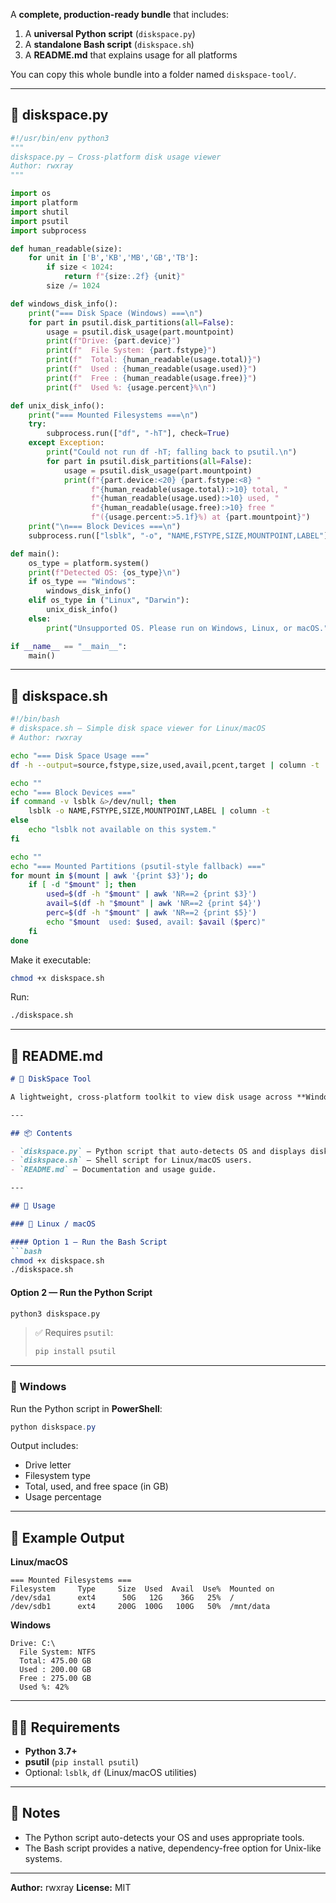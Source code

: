 A **complete, production-ready bundle** that includes:

1. A **universal Python script** (`diskspace.py`)
2. A **standalone Bash script** (`diskspace.sh`)
3. A **README.md** that explains usage for all platforms

You can copy this whole bundle into a folder named `diskspace-tool/`.

---

## 🐍 **diskspace.py**

```python
#!/usr/bin/env python3
"""
diskspace.py — Cross-platform disk usage viewer
Author: rwxray
"""

import os
import platform
import shutil
import psutil
import subprocess

def human_readable(size):
    for unit in ['B','KB','MB','GB','TB']:
        if size < 1024:
            return f"{size:.2f} {unit}"
        size /= 1024

def windows_disk_info():
    print("=== Disk Space (Windows) ===\n")
    for part in psutil.disk_partitions(all=False):
        usage = psutil.disk_usage(part.mountpoint)
        print(f"Drive: {part.device}")
        print(f"  File System: {part.fstype}")
        print(f"  Total: {human_readable(usage.total)}")
        print(f"  Used : {human_readable(usage.used)}")
        print(f"  Free : {human_readable(usage.free)}")
        print(f"  Used %: {usage.percent}%\n")

def unix_disk_info():
    print("=== Mounted Filesystems ===\n")
    try:
        subprocess.run(["df", "-hT"], check=True)
    except Exception:
        print("Could not run df -hT; falling back to psutil.\n")
        for part in psutil.disk_partitions(all=False):
            usage = psutil.disk_usage(part.mountpoint)
            print(f"{part.device:<20} {part.fstype:<8} "
                  f"{human_readable(usage.total):>10} total, "
                  f"{human_readable(usage.used):>10} used, "
                  f"{human_readable(usage.free):>10} free "
                  f"({usage.percent:>5.1f}%) at {part.mountpoint}")
    print("\n=== Block Devices ===\n")
    subprocess.run(["lsblk", "-o", "NAME,FSTYPE,SIZE,MOUNTPOINT,LABEL"], check=False)

def main():
    os_type = platform.system()
    print(f"Detected OS: {os_type}\n")
    if os_type == "Windows":
        windows_disk_info()
    elif os_type in ("Linux", "Darwin"):
        unix_disk_info()
    else:
        print("Unsupported OS. Please run on Windows, Linux, or macOS.")

if __name__ == "__main__":
    main()
```

---

## 🐧 **diskspace.sh**

```bash
#!/bin/bash
# diskspace.sh — Simple disk space viewer for Linux/macOS
# Author: rwxray

echo "=== Disk Space Usage ==="
df -h --output=source,fstype,size,used,avail,pcent,target | column -t

echo ""
echo "=== Block Devices ==="
if command -v lsblk &>/dev/null; then
    lsblk -o NAME,FSTYPE,SIZE,MOUNTPOINT,LABEL | column -t
else
    echo "lsblk not available on this system."
fi

echo ""
echo "=== Mounted Partitions (psutil-style fallback) ==="
for mount in $(mount | awk '{print $3}'); do
    if [ -d "$mount" ]; then
        used=$(df -h "$mount" | awk 'NR==2 {print $3}')
        avail=$(df -h "$mount" | awk 'NR==2 {print $4}')
        perc=$(df -h "$mount" | awk 'NR==2 {print $5}')
        echo "$mount  used: $used, avail: $avail ($perc)"
    fi
done
```

Make it executable:

```bash
chmod +x diskspace.sh
```

Run:

```bash
./diskspace.sh
```

---

## 📘 **README.md**

````markdown
# 🧠 DiskSpace Tool

A lightweight, cross-platform toolkit to view disk usage across **Windows**, **Linux**, and **macOS**.

---

## 📦 Contents

- `diskspace.py` — Python script that auto-detects OS and displays disk info.
- `diskspace.sh` — Shell script for Linux/macOS users.
- `README.md` — Documentation and usage guide.

---

## 🚀 Usage

### 🔹 Linux / macOS

#### Option 1 — Run the Bash Script
```bash
chmod +x diskspace.sh
./diskspace.sh
````

#### Option 2 — Run the Python Script

```bash
python3 diskspace.py
```

> ✅ Requires `psutil`:
>
> ```bash
> pip install psutil
> ```

---

### 🔹 Windows

Run the Python script in **PowerShell**:

```powershell
python diskspace.py
```

Output includes:

* Drive letter
* Filesystem type
* Total, used, and free space (in GB)
* Usage percentage

---

## 🧩 Example Output

**Linux/macOS**

```
=== Mounted Filesystems ===
Filesystem     Type     Size  Used  Avail  Use%  Mounted on
/dev/sda1      ext4      50G   12G    36G   25%  /
/dev/sdb1      ext4     200G  100G   100G   50%  /mnt/data
```

**Windows**

```
Drive: C:\
  File System: NTFS
  Total: 475.00 GB
  Used : 200.00 GB
  Free : 275.00 GB
  Used %: 42%
```

---

## 🧑‍💻 Requirements

* **Python 3.7+**
* **psutil** (`pip install psutil`)
* Optional: `lsblk`, `df` (Linux/macOS utilities)

---

## 🏁 Notes

* The Python script auto-detects your OS and uses appropriate tools.
* The Bash script provides a native, dependency-free option for Unix-like systems.

---

**Author:** rwxray
**License:** MIT

